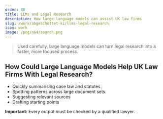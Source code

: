 ```yaml
---
order: 40
title: LLMs and Legal Research
description: How large language models can assist UK law firms
slug: /work/abgeschottet-ki/llms-legal-research
icon: work
image: /png/n64/search.png
---
```


> Used carefully, large language models can turn legal research into a faster, more focused process.

## How Could Large Language Models Help UK Law Firms With Legal Research?

- Quickly summarising case law and statutes
- Spotting patterns across large document sets
- Suggesting relevant sources
- Drafting starting points

**Important:** Every output must be checked by a qualified lawyer.

